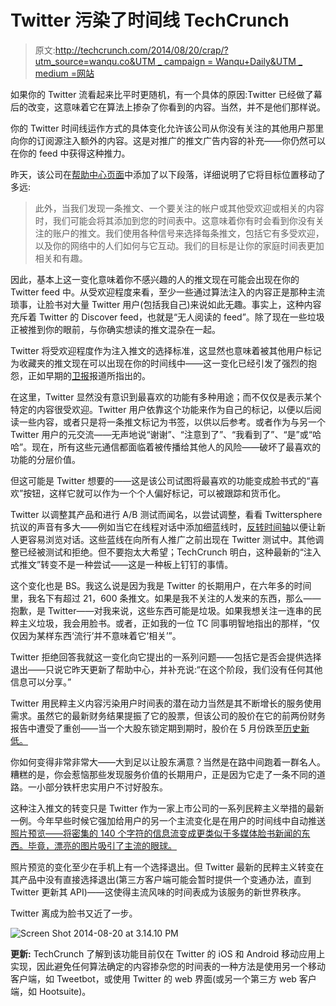 # Twitter 污染了时间线 TechCrunch

> 原文:[http://techcrunch.com/2014/08/20/crap/?utm_source=wanqu.co&UTM _ campaign = Wanqu+Daily&UTM _ medium =网站](http://techcrunch.com/2014/08/20/crap/?utm_source=wanqu.co&utm_campaign=Wanqu+Daily&utm_medium=website)

如果你的 Twitter 流看起来比平时更随机，有一个具体的原因:Twitter 已经做了幕后的改变，这意味着它在算法上掺杂了你看到的内容。当然，并不是他们那样说。

你的 Twitter 时间线运作方式的具体变化允许该公司从你没有关注的其他用户那里向你的订阅源注入额外的内容。这是对推广的推文广告内容的补充——你仍然可以在你的 feed 中获得这种推力。

昨天，该公司在[帮助中心页面](https://support.twitter.com/articles/164083-what-s-a-twitter-timeline)中添加了以下段落，详细说明了它将目标位置移动了多远:

> 此外，当我们发现一条推文、一个要关注的帐户或其他受欢迎或相关的内容时，我们可能会将其添加到您的时间表中。这意味着你有时会看到你没有关注的账户的推文。我们使用各种信号来选择每条推文，包括它有多受欢迎，以及你的网络中的人们如何与它互动。我们的目标是让你的家庭时间表更加相关和有趣。

因此，基本上这一变化意味着你不感兴趣的人的推文现在可能会出现在你的 Twitter feed 中。从受欢迎程度来看，至少一些通过算法注入的内容正是那种主流琐事，让脸书对大量 Twitter 用户(包括我自己)来说如此无趣。事实上，这种内容充斥着 Twitter 的 Discover feed，也就是“无人阅读的 feed”。除了现在一些垃圾正被推到你的眼前，与你确实想读的推文混杂在一起。

Twitter 将受欢迎程度作为注入推文的选择标准，这显然也意味着被其他用户标记为收藏夹的推文现在可以出现在你的时间线中——这一变化已经引发了强烈的抱怨，正如早期的[卫报](http://www.theguardian.com/technology/2014/aug/18/twitter-posts-favourites-followers-timelines)报道所指出的。

在这里，Twitter 显然没有意识到最喜欢的功能有多种用途；而不仅仅是表示某个特定的内容很受欢迎。Twitter 用户依靠这个功能来作为自己的标记，以便以后阅读一些内容，或者只是将一条推文标记为书签，以供以后参考。或者作为与另一个 Twitter 用户的元交流——无声地说“谢谢”、“注意到了”、“我看到了”、“是”或“哈哈”。现在，所有这些元通信都面临着被传播给其他人的风险——破坏了最喜欢的功能的分层价值。

但这可能是 Twitter 想要的——这是该公司试图将最喜欢的功能变成脸书式的“喜欢”按钮，这样它就可以作为一个个人偏好标记，可以被跟踪和货币化。

Twitter 以调整其产品和进行 A/B 测试而闻名，以尝试调整，看看 Twittersphere 抗议的声音有多大——例如当它在线程对话中添加细蓝线时，[反转时间轴](https://beta.techcrunch.com/2013/08/28/twitter-reverses-the-flow-of-its-timeline-in-effort-to-humanize-it-for-newbies/)以便让新人更容易浏览对话。这些蓝线在向所有人推广之前出现在 Twitter 测试中。其他调整已经被测试和拒绝。但不要抱太大希望；TechCrunch 明白，这种最新的“注入式推文”转变不是一种尝试——这是一种板上钉钉的事情。

这个变化也是 BS。我这么说是因为我是 Twitter 的长期用户，在六年多的时间里，我名下有超过 21，600 条推文。如果是我不关注的人发来的东西，那么——抱歉，是 Twitter——对我来说，这些东西可能是垃圾。如果我想关注一连串的民粹主义垃圾，我会用脸书。或者，正如我的一位 TC 同事明智地指出的那样，“仅仅因为某样东西‘流行’并不意味着它‘相关’”。

Twitter 拒绝回答我就这一变化向它提出的一系列问题——包括它是否会提供选择退出——只说它昨天更新了帮助中心，并补充说:“在这个阶段，我们没有任何其他信息可以分享。”

Twitter 用民粹主义内容污染用户时间表的潜在动力当然是其不断增长的服务使用需求。虽然它的最新财务结果提振了它的股票，但该公司的股价在它的前两份财务报告中遭受了重创——当一个大股东锁定期到期时，股价在 5 月份跌至[历史新低。](https://beta.techcrunch.com/2014/05/06/twitter-tanks-11-to-new-record-lows-as-hundreds-of-millions-of-its-shares-unlock/)

你如何变得非常非常大——大到足以让股东满意？当然是在路中间跑着一群名人。糟糕的是，你会惹恼那些发现服务价值的长期用户，正是因为它走了一条不同的道路。一小部分铁杆忠实用户不讨好股东。

这种注入推文的转变只是 Twitter 作为一家上市公司的一系列民粹主义举措的最新一例。今年早些时候它强加给用户的另一个主流变化是在用户的时间线中自动推送[照片预览——将密集的 140 个字符的信息流变成更类似于多媒体脸书新闻的东西。毕竟，漂亮的图片吸引了主流的眼球。](https://beta.techcrunch.com/2014/05/09/twitter-makes-like-instagram/)

照片预览的变化至少在手机上有一个选择退出。但 Twitter 最新的民粹主义转变在其产品中没有直接选择退出(第三方客户端可能会暂时提供一个变通办法，直到 Twitter 更新其 API)——这使得主流风味的时间表成为该服务的新世界秩序。

Twitter 离成为脸书又近了一步。

![Screen Shot 2014-08-20 at 3.14.10 PM](../Images/f52125c0738dc8f1d699be3a1039a894.png)

**更新:** TechCrunch 了解到该功能目前仅在 Twitter 的 iOS 和 Android 移动应用上实现，因此避免任何算法确定的内容掺杂您的时间表的一种方法是使用另一个移动客户端，如 Tweetbot，或使用 Twitter 的 web 界面(或另一个第三方 web 客户端，如 Hootsuite)。